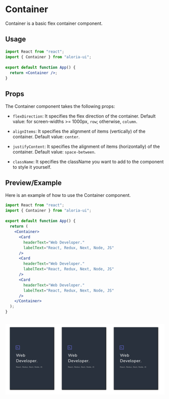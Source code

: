 # Container

<p>

Container is a basic flex container component.

</p>

## Usage

```jsx
import React from "react";
import { Container } from "aloria-ui";

export default function App() {
  return <Container />;
}
```

## Props

<p>

The Container component takes the following props:

<ul>

<li>

`flexDirection`: It specifies the flex direction of the container. Default value: for screen-widths >= 1000px, `row`; otherwise, `column`.

</li>

<li>

`alignItems`: It specifies the alignment of items (vertically) of the container. Default value: `center`.

</li>

<li>

`justifyContent`: It specifies the alignment of items (horizontally) of the container. Default value: `space-between`.

</li>

<li>

`className`: It specifies the className you want to add to the component to style it yourself.

</li>

</ul>

</p>

## Preview/Example

<p>Here is an example of how to use the Container component.</p>

```jsx
import React from "react";
import { Container } from "aloria-ui";

export default function App() {
  return (
    <Container>
      <Card
        headerText="Web Developer."
        labelText="React, Redux, Next, Node, JS"
      />
      <Card
        headerText="Web Developer."
        labelText="React, Redux, Next, Node, JS"
      />
      <Card
        headerText="Web Developer."
        labelText="React, Redux, Next, Node, JS"
      />
    </Container>
  );
}
```

<br/>

<div style="display: flex; justify-content: center;" >
<img src="../../../media/containerImage.png" width="100%" />
</div>
